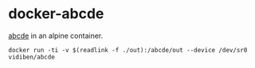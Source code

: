 # docker-abcde

[abcde](http://abcde.einval.com) in an alpine container. 


```
docker run -ti -v $(readlink -f ./out):/abcde/out --device /dev/sr0 vidiben/abcde
```
